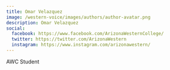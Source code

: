 ```yaml
---
title: Omar Velazquez
image: /western-voice/images/authors/author-avatar.png
description: Omar Velazquez
social:
  facebook: https://www.facebook.com/ArizonaWesternCollege/
  twitter: https://twitter.com/ArizonaWestern
  instagram: https://www.instagram.com/arizonawestern/
---
```


AWC Student